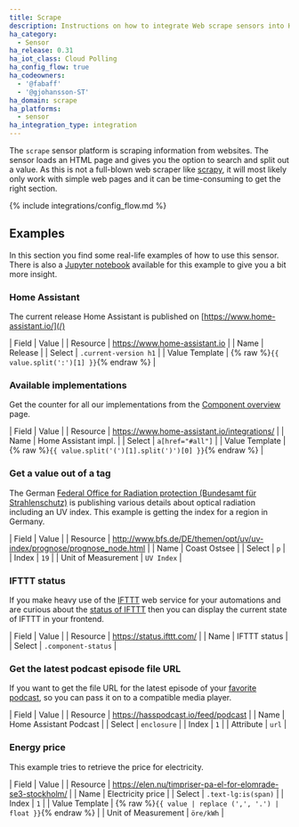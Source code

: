 ```yaml
---
title: Scrape
description: Instructions on how to integrate Web scrape sensors into Home Assistant.
ha_category:
  - Sensor
ha_release: 0.31
ha_iot_class: Cloud Polling
ha_config_flow: true
ha_codeowners:
  - '@fabaff'
  - '@gjohansson-ST'
ha_domain: scrape
ha_platforms:
  - sensor
ha_integration_type: integration
---
```


The `scrape` sensor platform is scraping information from websites. The sensor loads an HTML page and gives you the option to search and split out a value. As this is not a full-blown web scraper like [scrapy](https://scrapy.org/), it will most likely only work with simple web pages and it can be time-consuming to get the right section.

{% include integrations/config_flow.md %}

## Examples

In this section you find some real-life examples of how to use this sensor. There is also a [Jupyter notebook](https://nbviewer.jupyter.org/github/home-assistant/home-assistant-notebooks/blob/master/other/web-scraping.ipynb) available for this example to give you a bit more insight.

### Home Assistant

The current release Home Assistant is published on [https://www.home-assistant.io/](/)

| Field | Value |
| Resource | https://www.home-assistant.io |
| Name | Release |
| Select | `.current-version h1` |
| Value Template | {% raw %}`{{ value.split(':')[1] }}`{% endraw %} |

### Available implementations

Get the counter for all our implementations from the [Component overview](/integrations/) page.

| Field | Value |
| Resource | https://www.home-assistant.io/integrations/ |
| Name | Home Assistant impl. |
| Select | `a[href="#all"]` |
| Value Template | {% raw %}`{{ value.split('(')[1].split(')')[0] }}`{% endraw %} |

### Get a value out of a tag

The German [Federal Office for Radiation protection (Bundesamt für Strahlenschutz)](http://www.bfs.de/) is publishing various details about optical radiation including an UV index. This example is getting the index for a region in Germany.

| Field | Value |
| Resource | http://www.bfs.de/DE/themen/opt/uv/uv-index/prognose/prognose_node.html |
| Name | Coast Ostsee |
| Select | `p` |
| Index | `19` |
| Unit of Measurement | `UV Index` |

### IFTTT status

If you make heavy use of the [IFTTT](/integrations/ifttt/) web service for your automations and are curious about the [status of IFTTT](https://status.ifttt.com/) then you can display the current state of IFTTT in your frontend.

| Field | Value |
| Resource | https://status.ifttt.com/ |
| Name | IFTTT status |
| Select | `.component-status` |

### Get the latest podcast episode file URL

If you want to get the file URL for the latest episode of your [favorite podcast](https://hasspodcast.io/), so you can pass it on to a compatible media player.

| Field | Value |
| Resource | https://hasspodcast.io/feed/podcast |
| Name | Home Assistant Podcast |
| Select | `enclosure` |
| Index | `1` |
| Attribute | `url` |

### Energy price

This example tries to retrieve the price for electricity.

| Field | Value |
| Resource | https://elen.nu/timpriser-pa-el-for-elomrade-se3-stockholm/ |
| Name | Electricity price |
| Select | `.text-lg:is(span)` |
| Index | `1` |
| Value Template | {% raw %}`{{ value | replace (',', '.') | float }}`{% endraw %} |
| Unit of Measurement | `öre/kWh` |
